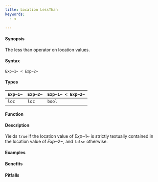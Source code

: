 ```yaml
---
title: Location LessThan
keywords:
  - <

---
```


#### Synopsis

The less than operator on location values.

#### Syntax

`Exp~1~ < Exp~2~`

#### Types


| `Exp~1~` | `Exp~2~` | `Exp~1~ < Exp~2~`  |
| --- | --- | --- |
| `loc`     |  `loc`    | `bool`                |


#### Function

#### Description

Yields `true` if the location value of _Exp_~1~ is strictly textually contained
in the location value of _Exp_~2~, and `false` otherwise.

#### Examples

#### Benefits

#### Pitfalls

